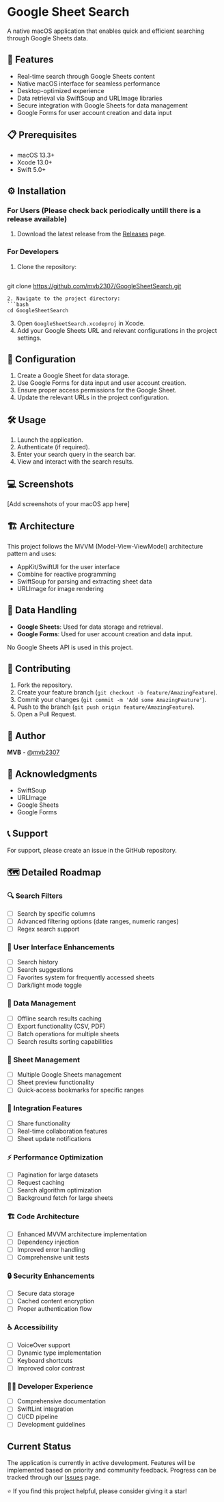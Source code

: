# Google Sheet Search

A native macOS application that enables quick and efficient searching through Google Sheets data.

## 🚀 Features

- Real-time search through Google Sheets content
- Native macOS interface for seamless performance
- Desktop-optimized experience
- Data retrieval via SwiftSoup and URLImage libraries
- Secure integration with Google Sheets for data management
- Google Forms for user account creation and data input

## 📋 Prerequisites

- macOS 13.3+
- Xcode 13.0+
- Swift 5.0+

## ⚙️ Installation

### For Users (Please check back periodically untill there is a release available)
1. Download the latest release from the [Releases](https://github.com/mvb2307/GoogleSheetSearch/releases) page.

### For Developers
1. Clone the repository:
   ```bash
git clone https://github.com/mvb2307/GoogleSheetSearch.git
   ```
2. Navigate to the project directory:
   ```bash
cd GoogleSheetSearch
   ```
3. Open `GoogleSheetSearch.xcodeproj` in Xcode.
4. Add your Google Sheets URL and relevant configurations in the project settings.

## 🔑 Configuration

1. Create a Google Sheet for data storage.
2. Use Google Forms for data input and user account creation.
3. Ensure proper access permissions for the Google Sheet.
4. Update the relevant URLs in the project configuration.

## 🛠️ Usage

1. Launch the application.
2. Authenticate (if required).
3. Enter your search query in the search bar.
4. View and interact with the search results.

## 💻 Screenshots

[Add screenshots of your macOS app here]

## 🏗️ Architecture

This project follows the MVVM (Model-View-ViewModel) architecture pattern and uses:
- AppKit/SwiftUI for the user interface
- Combine for reactive programming
- SwiftSoup for parsing and extracting sheet data
- URLImage for image rendering

## 📄 Data Handling

- **Google Sheets**: Used for data storage and retrieval.
- **Google Forms**: Used for user account creation and data input.

No Google Sheets API is used in this project.

## 🤝 Contributing

1. Fork the repository.
2. Create your feature branch (`git checkout -b feature/AmazingFeature`).
3. Commit your changes (`git commit -m 'Add some AmazingFeature'`).
4. Push to the branch (`git push origin feature/AmazingFeature`).
5. Open a Pull Request.

## 👤 Author

**MVB** - [@mvb2307](https://github.com/mvb2307)

## 🙏 Acknowledgments

- SwiftSoup
- URLImage
- Google Sheets
- Google Forms

## 📞 Support

For support, please create an issue in the GitHub repository.

## 🗺️ Detailed Roadmap

### 🔍 Search Filters
- [ ] Search by specific columns
- [ ] Advanced filtering options (date ranges, numeric ranges)
- [ ] Regex search support

### 🎨 User Interface Enhancements
- [ ] Search history
- [ ] Search suggestions
- [ ] Favorites system for frequently accessed sheets
- [ ] Dark/light mode toggle

### 💾 Data Management
- [ ] Offline search results caching
- [ ] Export functionality (CSV, PDF)
- [ ] Batch operations for multiple sheets
- [ ] Search results sorting capabilities

### 📑 Sheet Management
- [ ] Multiple Google Sheets management
- [ ] Sheet preview functionality
- [ ] Quick-access bookmarks for specific ranges

### 🔄 Integration Features
- [ ] Share functionality
- [ ] Real-time collaboration features
- [ ] Sheet update notifications

### ⚡ Performance Optimization
- [ ] Pagination for large datasets
- [ ] Request caching
- [ ] Search algorithm optimization
- [ ] Background fetch for large sheets

### 🏗️ Code Architecture
- [ ] Enhanced MVVM architecture implementation
- [ ] Dependency injection
- [ ] Improved error handling
- [ ] Comprehensive unit tests

### 🔒 Security Enhancements
- [ ] Secure data storage
- [ ] Cached content encryption
- [ ] Proper authentication flow

### ♿ Accessibility
- [ ] VoiceOver support
- [ ] Dynamic type implementation
- [ ] Keyboard shortcuts
- [ ] Improved color contrast

### 👨‍💻 Developer Experience
- [ ] Comprehensive documentation
- [ ] SwiftLint integration
- [ ] CI/CD pipeline
- [ ] Development guidelines

## Current Status

The application is currently in active development. Features will be implemented based on priority and community feedback. Progress can be tracked through our [Issues](https://github.com/mvb2307/GoogleSheetSearch/issues) page.

⭐️ If you find this project helpful, please consider giving it a star!

